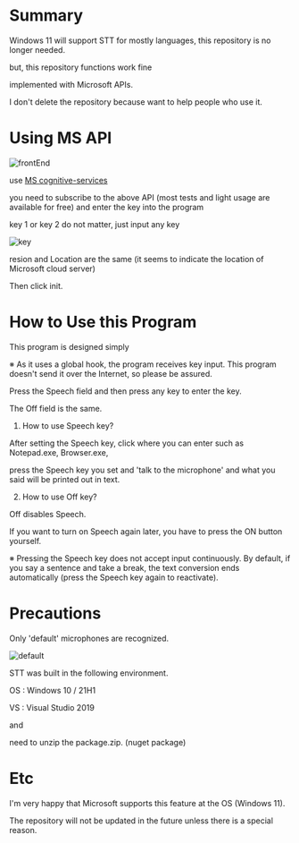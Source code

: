 # Summary

Windows 11 will support STT for mostly languages, this repository is no longer needed.

but, this repository functions work fine

implemented with Microsoft APIs.

I don't delete the repository because want to help people who use it.



# Using MS API

![frontEnd](https://i.imgur.com/45IK3sr.png)


use [MS cognitive-services](https://azure.microsoft.com/ko-kr/services/cognitive-services/) 

you need to subscribe to the above API (most tests and light usage are available for free) and enter the key into the program

key 1 or key 2 do not matter, just input any key

![key](https://i.imgur.com/662y1v8.png)

resion and Location are the same (it seems to indicate the location of Microsoft cloud server)

Then click init.


# How to Use this Program

This program is designed simply

※ As it uses a global hook, the program receives key input. This program doesn't send it over the Internet, so please be assured.

Press the Speech field and then press any key to enter the key.

The Off field is the same.

1) How to use Speech key?

After setting the Speech key, click where you can enter such as Notepad.exe, Browser.exe, 

press the Speech key you set and 'talk to the microphone' and what you said will be printed out in text.

2) How to use Off key?

Off disables Speech.

If you want to turn on Speech again later, you have to press the ON button yourself.



※ Pressing the Speech key does not accept input continuously. By default, if you say a sentence and take a break, the text conversion ends automatically (press the Speech key again to reactivate).


# Precautions

Only 'default' microphones are recognized.

![default](https://i.imgur.com/SQHsHWg.png)


STT was built in the following environment.

OS : Windows 10 / 21H1

VS : Visual Studio 2019

and

need to unzip the package.zip. (nuget package)


# Etc

I'm very happy that Microsoft supports this feature at the OS (Windows 11).

The repository will not be updated in the future unless there is a special reason.
